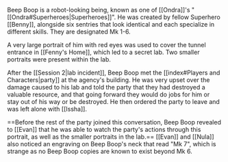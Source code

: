Beep Boop is a robot-looking being, known as one of [[Ondra]]'s "[[Ondra#Superheroes|Superheroes]]". He was created by fellow Superhero [[Benny]], alongside six sentries that look identical and each specialize in different skills. They are designated Mk 1-6.

A very large portrait of him with red eyes was used to cover the tunnel entrance in [[Fenny's Home]], which led to a secret lab. Two smaller portraits were present within the lab.

After the [[Session 2|lab incident]], Beep Boop met the [[index#Players and Characters|party]] at the agency's building. He was very upset over the damage caused to his lab and told the party that they had destroyed a valuable resource, and that going forward they would do jobs for him or stay out of his way or be destroyed. He then ordered the party to leave and was left alone with [[Issha]].

==Before the rest of the party joined this conversation, Beep Boop revealed to [[Evan]] that he was able to watch the party's actions through this portrait, as well as the smaller portraits in the lab.== [[Evan]] and [[Nula]] also noticed an engraving on Beep Boop's neck that read "Mk 7", which is strange as no Beep Boop copies are known to exist beyond Mk 6.